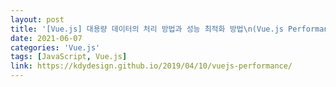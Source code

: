 ```yaml
---
layout: post
title: '[Vue.js] 대용량 데이터의 처리 방법과 성능 최적화 방법\n(Vue.js Performance)'
date: 2021-06-07
categories: 'Vue.js'
tags: [JavaScript, Vue.js]
link: https://kdydesign.github.io/2019/04/10/vuejs-performance/
---
```

<!-- 
# 📖 들어가기

Vue.js 성능 개선시 가장 고려해야할 내용
- Observe 
- defineReactive
이해하고 사용하기

나아가서 computed와 getter 사용을 최소화 하는 것


대규모 프로젝트를 진행하면서 어려웠던 점이 
Vue 성능.. 

Vue의 성능이 느리다는 것은 아니다. Vue는 자기 자신이 할 일을 다하고도 감탄스러운 프레임워크

> Vue의 성능 최적화는 Vue의 core를 수정하는 것이 아니며, Vue의 반응형에 대해서 깊이 있게 알고 확인해본다면 충분히 해결할 수 있다.

<br>

# 빅 데이터 처리

한 페이지에 출력하여 보여줘야 하는 데이터가 10만건 이상일때 문제가된다.

element 개수가 최소 10만개를 넘어가면 웹에서 표현하기 어렵다. 브라우저가 뻗어버리거나 사용이 불가능할 정도의 성능이 나온다.

## client 페이징 처리

물론 10만건의 데이터를 한번에 표현할 수 있다. `virtual scroll 기법`을 사용하여 현재 화면에서 실질적으로 보여지는 row만 DOM을 생성하고 이후 scrolling 시에 이어서 DOM을 업데이트(화면에서 사라지는 부분을 삭제하든, 아니면 업데이트를 해주든) 해 주면 10만건이든 100만건이든 생성되는 DOM의 개수는 제한적이다. 최초 기능의 컨셉을 이렇게 잡고 진행을 하였지만, 

## JS Heap Memory의 최소화

Vue의 성능 최적화를 시키는 방법 결론부터 말하자면 `js heap memory`를 최소화하는 것.

대용량 데이터에 대해 서버 페이징 처리 없이 Front-End 측면에서 처리하기 위해서는 최대한 `js heap memory`를 낮춰야한다.
js heap memory가 증가하면 할수록 UI 상의 모든 컴포넌트가 느려지고 렌더링 역시 느려진다.

메모리가 증가하는 이유는 무언가가 읽고 쓰고 하는 행위를 할 때 증가한다고 볼 수 있다. 변수를 선언할 때에도, **객체의 속성을 읽거나 수정**할 때에도 증가한다. 이렇게 증가한 메모리는 GC(Garbage Collect)에 의해 주기적으로 불필요하게 잡힌 메모리를 해제하여 메모리를 확보하는데 그렇지 않고 계속 쌓이는 경우가 있다. 이럴 경우 일반적으로는 메모리 누수로 판단하고 적절한 조치를 진행한다. 메모리 누수에 대한 몇 가지 조치방법.

- 전역 변수의 사용
- 타이머와 콜백
- 외부에서 참조
- Closures의 사용

Vue에서는 이 내용도 중요하지만 가장 중요한 것은 위에서 언급한 **객체의 속성을 읽거나 수정** 항목이다.

Vue는 data, state, computed, getters와 같은 모델이 선언되면 `defineReactive`를 통해 해당 객체는 반응형 관리 대상으로 등록되어 반응적으로 변경이 되는데 이 과정에서 각 객체마다 `Observe`가 생성되고 내부적으로 getter/setter가 생성된다. 실제로 모델의 데이터를 열어보면 `__Ob__`가 붙은 것을 확인할 수 있다.

생각해보자 10만건에 대해서 객체가 반응형이라면 개체 1개마다 getter/setter가 생성될 것이다. 10만개의 데이터가 단순 배열이 아닌 객체구조라면..? 10만건에 대해 이러한 과정을 거치는 것이(memory write) js heap memory의 증가 이유가 된다.

> 항상 문제가 되는것은 아니다. 하지만 도메인이 많아서 관리할 state 많아지거나 많은 양의 데이터를 관리할때는 고려하는 것이 좋아본인다.

**가장 중요한 것은 대용량의 데이터를 가지고 있는 모델은 Vue의 반응형 관리대상에서 제외를 시키는 것이다.**

## 모델에 대한 가공은 최소화

API를 통해서 데이터를 조회하고 Model또는 State에 담아 놓는 게 일반적이다. 하지만 API를 통해 조회된 데이터가 실제로 화면에 서는 다른 형태의 데이터로 표현해야 하는 경우가 있을 것이다.


 -->
